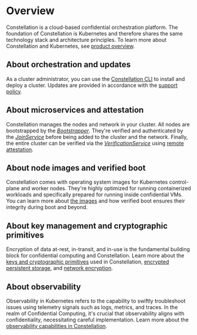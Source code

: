 # Overview

Constellation is a cloud-based confidential orchestration platform.
The foundation of Constellation is Kubernetes and therefore shares the same technology stack and architecture principles.
To learn more about Constellation and Kubernetes, see [product overview](../overview/product.md).

## About orchestration and updates

As a cluster administrator, you can use the [Constellation CLI](orchestration.md) to install and deploy a cluster.
Updates are provided in accordance with the [support policy](versions.md).

## About microservices and attestation

Constellation manages the nodes and network in your cluster. All nodes are bootstrapped by the [*Bootstrapper*](microservices.md#bootstrapper). They're verified and authenticated by the [*JoinService*](microservices.md#joinservice) before being added to the cluster and the network. Finally, the entire cluster can be verified via the [*VerificationService*](microservices.md#verificationservice) using [remote attestation](attestation.md).

## About node images and verified boot

Constellation comes with operating system images for Kubernetes control-plane and worker nodes.
They're highly optimized for running containerized workloads and specifically prepared for running inside confidential VMs.
You can learn more about [the images](images.md) and how verified boot ensures their integrity during boot and beyond.

## About key management and cryptographic primitives

Encryption of data at-rest, in-transit, and in-use is the fundamental building block for confidential computing and Constellation. Learn more about the [keys and cryptographic primitives](keys.md) used in Constellation, [encrypted persistent storage](encrypted-storage.md), and [network encryption](networking.md).

## About observability

Observability in Kubernetes refers to the capability to swiftly troubleshoot issues using telemetry signals such as logs, metrics, and traces.
In the realm of Confidential Computing, it's crucial that observability aligns with confidentiality, necessitating careful implementation.
Learn more about the [observability capabilities in Constellation](./observability.md).
